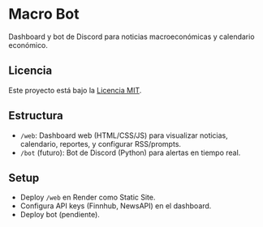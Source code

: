 # Macro Bot
Dashboard y bot de Discord para noticias macroeconómicas y calendario económico.

## Licencia
Este proyecto está bajo la [Licencia MIT](LICENSE).

## Estructura
- `/web`: Dashboard web (HTML/CSS/JS) para visualizar noticias, calendario, reportes, y configurar RSS/prompts.
- `/bot` (futuro): Bot de Discord (Python) para alertas en tiempo real.

## Setup
- Deploy `/web` en Render como Static Site.
- Configura API keys (Finnhub, NewsAPI) en el dashboard.
- Deploy bot (pendiente).
